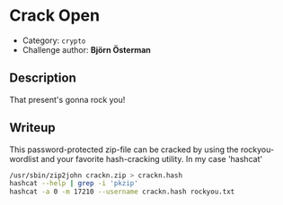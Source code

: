 # Crack Open

- Category: `crypto`
- Challenge author: **Björn Österman**

## Description

That present's gonna rock you!

## Writeup

This password-protected zip-file can be cracked by using the rockyou-wordlist and your favorite hash-cracking utility. In my case 'hashcat'

```sh
/usr/sbin/zip2john crackn.zip > crackn.hash
hashcat --help | grep -i 'pkzip'
hashcat -a 0 -m 17210 --username crackn.hash rockyou.txt
```
